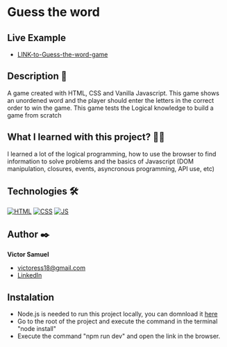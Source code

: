 # Guess the word

## Live Example
- [LINK-to-Guess-the-word-game](https://victoresamuel.github.io/Guess-the-word-game/)

## Description 📑

A game created with HTML, CSS and Vanilla Javascript. This game shows an unordened word and the player should enter the letters in the correct order to win the game.
This game tests the Logical knowledge to build a game from scratch

## What I learned with this project? 🙇🏻 

I learned a lot of the logical programming, how to use the browser to find information to solve problems and the basics of Javascript (DOM manipulation, closures, events, asyncronous programming, API use, etc)

## Technologies 🛠
<!-- Iconos sacados de: https://github.com/hendrasob/badges/blob/master/README.md y https://github.com/alexandresanlim/Badges4-README.md-Profile -->
[![HTML](https://img.shields.io/badge/HTML5-E34F26?style=for-the-badge&logo=html5&logoColor=white)](https://es.wikipedia.org/wiki/HTML5)
[![CSS](https://img.shields.io/badge/CSS3-1572B6?style=for-the-badge&logo=css3&logoColor=white)](https://es.wikipedia.org/wiki/CSS)
[![JS](https://img.shields.io/badge/JavaScript-F7DF1E?style=for-the-badge&logo=javascript&logoColor=black)](https://es.wikipedia.org/wiki/JavaScript)

## Author ✒️
**Victor Samuel**

* [victoress18@gmail.com](victoress18@gmail.com)
* [LinkedIn](www.linkedin.com/in/victoresamuel)

## Instalation

* Node.js is needed to run this project locally, you can domnload it [here](https://nodejs.org/en)
* Go to the root of the project and execute the command in the terminal "node install"
* Execute the command "npm run dev" and open the link in the browser.
